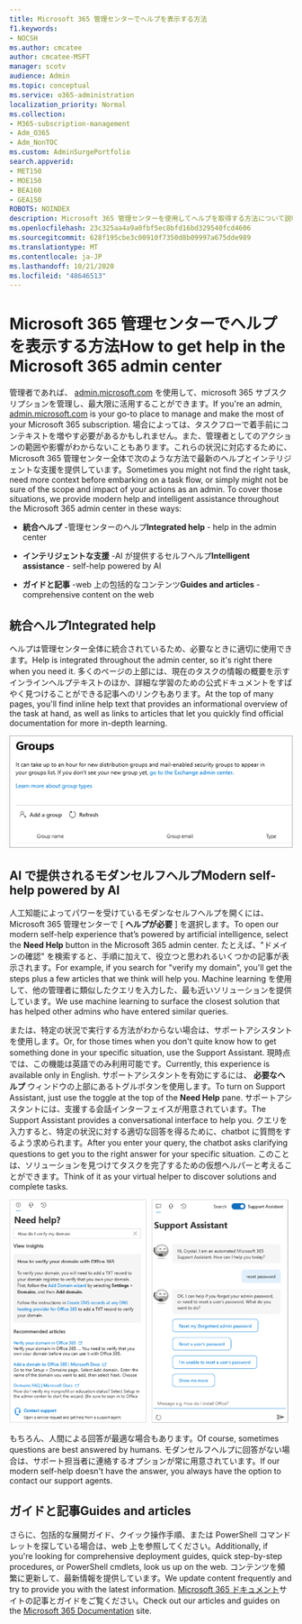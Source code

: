 ```yaml
---
title: Microsoft 365 管理センターでヘルプを表示する方法
f1.keywords:
- NOCSH
ms.author: cmcatee
author: cmcatee-MSFT
manager: scotv
audience: Admin
ms.topic: conceptual
ms.service: o365-administration
localization_priority: Normal
ms.collection:
- M365-subscription-management
- Adm_O365
- Adm_NonTOC
ms.custom: AdminSurgePortfolio
search.appverid:
- MET150
- MOE150
- BEA160
- GEA150
ROBOTS: NOINDEX
description: Microsoft 365 管理センターを使用してヘルプを取得する方法について説明します。
ms.openlocfilehash: 23c325aa4a9a0fbf5ec8bfd16bd329540fcd4606
ms.sourcegitcommit: 628f195cbe3c00910f7350d8b09997a675dde989
ms.translationtype: MT
ms.contentlocale: ja-JP
ms.lasthandoff: 10/21/2020
ms.locfileid: "48646513"
---
```

<!-- The following is just placeholder text from Madhura's mail. We need to add images/examples of each -->

# <a name="how-to-get-help-in-the-microsoft-365-admin-center"></a><span data-ttu-id="8e6f5-103">Microsoft 365 管理センターでヘルプを表示する方法</span><span class="sxs-lookup"><span data-stu-id="8e6f5-103">How to get help in the Microsoft 365 admin center</span></span>

<span data-ttu-id="8e6f5-104">管理者であれば、 [admin.microsoft.com](https://admin.microsoft.com) を使用して、microsoft 365 サブスクリプションを管理し、最大限に活用することができます。</span><span class="sxs-lookup"><span data-stu-id="8e6f5-104">If you're an admin, [admin.microsoft.com](https://admin.microsoft.com) is your go-to place to manage and make the most of your Microsoft 365 subscription.</span></span> <span data-ttu-id="8e6f5-105">場合によっては、タスクフローで着手前にコンテキストを増やす必要があるかもしれません。また、管理者としてのアクションの範囲や影響がわからないこともあります。これらの状況に対応するために、Microsoft 365 管理センター全体で次のような方法で最新のヘルプとインテリジェントな支援を提供しています。</span><span class="sxs-lookup"><span data-stu-id="8e6f5-105">Sometimes you might not find the right task, need more context before embarking on a task flow, or simply might not be sure of the scope and impact of your actions as an admin. To cover those situations, we provide modern help and intelligent assistance throughout the Microsoft 365 admin center in these ways:</span></span>

* <span data-ttu-id="8e6f5-106">**統合ヘルプ** -管理センターのヘルプ</span><span class="sxs-lookup"><span data-stu-id="8e6f5-106">**Integrated help** - help in the admin center</span></span>

* <span data-ttu-id="8e6f5-107">**インテリジェントな支援** -AI が提供するセルフヘルプ</span><span class="sxs-lookup"><span data-stu-id="8e6f5-107">**Intelligent assistance** - self-help powered by AI</span></span>

* <span data-ttu-id="8e6f5-108">**ガイドと記事** -web 上の包括的なコンテンツ</span><span class="sxs-lookup"><span data-stu-id="8e6f5-108">**Guides and articles** - comprehensive content on the web</span></span>

## <a name="integrated-help"></a><span data-ttu-id="8e6f5-109">統合ヘルプ</span><span class="sxs-lookup"><span data-stu-id="8e6f5-109">Integrated help</span></span>

<span data-ttu-id="8e6f5-110">ヘルプは管理センター全体に統合されているため、必要なときに適切に使用できます。</span><span class="sxs-lookup"><span data-stu-id="8e6f5-110">Help is integrated throughout the admin center, so it's right there when you need it.</span></span> <span data-ttu-id="8e6f5-111">多くのページの上部には、現在のタスクの情報の概要を示すインラインヘルプテキストのほか、詳細な学習のための公式ドキュメントをすばやく見つけることができる記事へのリンクもあります。</span><span class="sxs-lookup"><span data-stu-id="8e6f5-111">At the top of many pages, you'll find inline help text that provides an informational overview of the task at hand, as well as links to articles that let you quickly find official documentation for more in-depth learning.</span></span>

![インラインヘルプと記事へのリンクを示す [グループ] ページ](../../media/integrated-help.png)

## <a name="modern-self-help-powered-by-ai"></a><span data-ttu-id="8e6f5-113">AI で提供されるモダンセルフヘルプ</span><span class="sxs-lookup"><span data-stu-id="8e6f5-113">Modern self-help powered by AI</span></span>

<span data-ttu-id="8e6f5-114">人工知能によってパワーを受けているモダンなセルフヘルプを開くには、Microsoft 365 管理センターで [ **ヘルプが必要** ] を選択します。</span><span class="sxs-lookup"><span data-stu-id="8e6f5-114">To open our modern self-help experience that’s powered by artificial intelligence, select the **Need Help** button in the Microsoft 365 admin center.</span></span> <span data-ttu-id="8e6f5-115">たとえば、"ドメインの確認" を検索すると、手順に加えて、役立つと思われるいくつかの記事が表示されます。</span><span class="sxs-lookup"><span data-stu-id="8e6f5-115">For example, if you search for "verify my domain", you'll get the steps plus a few articles that we think will help you.</span></span> <span data-ttu-id="8e6f5-116">Machine learning を使用して、他の管理者に類似したクエリを入力した、最も近いソリューションを提供しています。</span><span class="sxs-lookup"><span data-stu-id="8e6f5-116">We use machine learning to surface the closest solution that has helped other admins who have entered similar queries.</span></span>

<span data-ttu-id="8e6f5-117">または、特定の状況で実行する方法がわからない場合は、サポートアシスタントを使用します。</span><span class="sxs-lookup"><span data-stu-id="8e6f5-117">Or, for those times when you don't quite know how to get something done in your specific situation, use the Support Assistant.</span></span> <span data-ttu-id="8e6f5-118">現時点では、この機能は英語でのみ利用可能です。</span><span class="sxs-lookup"><span data-stu-id="8e6f5-118">Currently, this experience is available only in English.</span></span> <span data-ttu-id="8e6f5-119">サポートアシスタントを有効にするには、 **必要なヘルプ** ウィンドウの上部にあるトグルボタンを使用します。</span><span class="sxs-lookup"><span data-stu-id="8e6f5-119">To turn on Support Assistant, just use the toggle at the top of the **Need Help** pane.</span></span> <span data-ttu-id="8e6f5-120">サポートアシスタントには、支援する会話インターフェイスが用意されています。</span><span class="sxs-lookup"><span data-stu-id="8e6f5-120">The Support Assistant provides a conversational interface to help you.</span></span> <span data-ttu-id="8e6f5-121">クエリを入力すると、特定の状況に対する適切な回答を得るために、chatbot に質問をするよう求められます。</span><span class="sxs-lookup"><span data-stu-id="8e6f5-121">After you enter your query, the chatbot asks clarifying questions to get you to the right answer for your specific situation.</span></span> <span data-ttu-id="8e6f5-122">このことは、ソリューションを見つけてタスクを完了するための仮想ヘルパーと考えることができます。</span><span class="sxs-lookup"><span data-stu-id="8e6f5-122">Think of it as your virtual helper to discover solutions and complete tasks.</span></span>

![モダンセルフヘルプ](../../media/help-options.png)

<span data-ttu-id="8e6f5-124">もちろん、人間による回答が最適な場合もあります。</span><span class="sxs-lookup"><span data-stu-id="8e6f5-124">Of course, sometimes questions are best answered by humans.</span></span> <span data-ttu-id="8e6f5-125">モダンセルフヘルプに回答がない場合は、サポート担当者に連絡するオプションが常に用意されています。</span><span class="sxs-lookup"><span data-stu-id="8e6f5-125">If our modern self-help doesn't have the answer, you always have the option to contact our support agents.</span></span>

## <a name="guides-and-articles"></a><span data-ttu-id="8e6f5-126">ガイドと記事</span><span class="sxs-lookup"><span data-stu-id="8e6f5-126">Guides and articles</span></span>

<span data-ttu-id="8e6f5-127">さらに、包括的な展開ガイド、クイック操作手順、または PowerShell コマンドレットを探している場合は、web 上を参照してください。</span><span class="sxs-lookup"><span data-stu-id="8e6f5-127">Additionally, if you're looking for comprehensive deployment guides, quick step-by-step procedures, or PowerShell cmdlets, look us up on the web.</span></span> <span data-ttu-id="8e6f5-128">コンテンツを頻繁に更新して、最新情報を提供しています。</span><span class="sxs-lookup"><span data-stu-id="8e6f5-128">We update content frequently and try to provide you with the latest information.</span></span> <span data-ttu-id="8e6f5-129">[Microsoft 365 ドキュメント](https://docs.microsoft.com/microsoft-365/)サイトの記事とガイドをご覧ください。</span><span class="sxs-lookup"><span data-stu-id="8e6f5-129">Check out our articles and guides on the [Microsoft 365 Documentation](https://docs.microsoft.com/microsoft-365/) site.</span></span>
